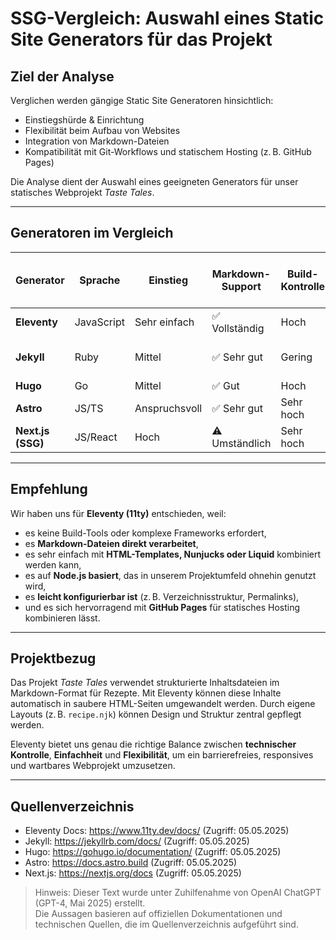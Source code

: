 # SSG-Vergleich: Auswahl eines Static Site Generators für das Projekt

## Ziel der Analyse
Verglichen werden gängige Static Site Generatoren hinsichtlich:
- Einstiegshürde & Einrichtung
- Flexibilität beim Aufbau von Websites
- Integration von Markdown-Dateien
- Kompatibilität mit Git-Workflows und statischem Hosting (z. B. GitHub Pages)

Die Analyse dient der Auswahl eines geeigneten Generators für unser statisches Webprojekt *Taste Tales*.

---

## Generatoren im Vergleich

| Generator         | Sprache     | Einstieg       | Markdown-Support | Build-Kontrolle | Geeignet für GitHub Pages |
|------------------|-------------|----------------|------------------|-----------------|----------------------------|
| **Eleventy**     | JavaScript  | Sehr einfach   | ✅ Vollständig    | Hoch            | ✅ Ja                      |
| **Jekyll**        | Ruby        | Mittel         | ✅ Sehr gut       | Gering          | ✅ Ja (nativ bei GitHub)   |
| **Hugo**          | Go          | Mittel         | ✅ Gut            | Hoch            | ✅ Ja                      |
| **Astro**         | JS/TS       | Anspruchsvoll  | ✅ Sehr gut       | Sehr hoch       | ✅ Ja                      |
| **Next.js (SSG)** | JS/React    | Hoch           | ⚠️ Umständlich    | Sehr hoch       | ⚠️ Teilweise               |

---

## Empfehlung

Wir haben uns für **Eleventy (11ty)** entschieden, weil:

- es keine Build-Tools oder komplexe Frameworks erfordert,
- es **Markdown-Dateien direkt verarbeitet**,
- es sehr einfach mit **HTML-Templates, Nunjucks oder Liquid** kombiniert werden kann,
- es auf **Node.js basiert**, das in unserem Projektumfeld ohnehin genutzt wird,
- es **leicht konfigurierbar ist** (z. B. Verzeichnisstruktur, Permalinks),
- und es sich hervorragend mit **GitHub Pages** für statisches Hosting kombinieren lässt.

---

## Projektbezug

Das Projekt *Taste Tales* verwendet strukturierte Inhaltsdateien im Markdown-Format für Rezepte. Mit Eleventy können diese Inhalte automatisch in saubere HTML-Seiten umgewandelt werden. Durch eigene Layouts (z. B. `recipe.njk`) können Design und Struktur zentral gepflegt werden.

Eleventy bietet uns genau die richtige Balance zwischen **technischer Kontrolle**, **Einfachheit** und **Flexibilität**, um ein barrierefreies, responsives und wartbares Webprojekt umzusetzen.

---

## Quellenverzeichnis

- Eleventy Docs: https://www.11ty.dev/docs/ (Zugriff: 05.05.2025)
- Jekyll: https://jekyllrb.com/docs/ (Zugriff: 05.05.2025)
- Hugo: https://gohugo.io/documentation/ (Zugriff: 05.05.2025)
- Astro: https://docs.astro.build (Zugriff: 05.05.2025)
- Next.js: https://nextjs.org/docs (Zugriff: 05.05.2025)

> Hinweis: Dieser Text wurde unter Zuhilfenahme von OpenAI ChatGPT (GPT-4, Mai 2025) erstellt.  
> Die Aussagen basieren auf offiziellen Dokumentationen und technischen Quellen, die im Quellenverzeichnis aufgeführt sind.